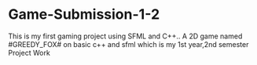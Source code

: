 # Game-Submission-1-2
This is my first gaming project using SFML and C++..
A 2D game named #GREEDY_FOX# on basic c++ and sfml which is my 1st year,2nd semester Project Work
